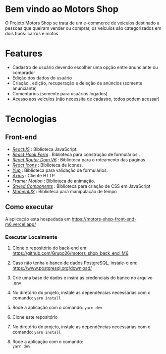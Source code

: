 ﻿# Bem vindo ao Motors Shop

O Projeto Motors Shop se trata de um e-commerce de veículos destinado a pessoas que queiram vender ou comprar, os veículos são categorizados em dois tipos: carros e motos


# Features
- Cadastro de usuário devendo escolher uma opção entre anunciante ou comprador
- Edição dos dados do usuário
- Criação , edição, recuperação e deleção de anúncios (somente anunciante)
- Comentários (somente para usuários logados)
- Acesso aos veículos (não necessita de cadastro, todos podem acessar)

# Tecnologias
## Front-end
- *[ReactJS](https://reactjs.org/)* : Biblioteca JavaScript.
- *[React Hook Form](https://react-hook-form.com/)* : Biblioteca para construção de formulários .
- *[React Router Dom V6](https://reactrouter.com/en/main)* : Biblioteca para o roteamento das páginas.
- *[React Icons](https://react-icons.github.io/react-icons/)* : Biblioteca de icones.
- *[Yup](https://www.npmjs.com/package/yup)* : Biblioteca para validação de formulários.
- *[Axios](https://axios-http.com/ptbr/docs/intro)* : Cliente HTTP.
- *[Framer Motion](https://www.framer.com/motion/)* : Biblioteca de animação.
- *[Styled Components](https://styled-components.com/)* : Biblioteca para criação de CSS em JavaScript
- *[MomentJS](https://momentjs.com/)* : Biblioteca para manipulação de tempo

## Como executar
A aplicação está hospedada em https://motors-shop-front-end-m6.vercel.app/

### Executar Localmente
1. Clone o repositório do back-end em: https://github.com/Grupo26/motors_shop_back_end_M6
2. Caso não tenha o banco de dados PostgreSQL, instale-o em: https://www.postgresql.org/download/
3. Crie uma base de dados e insira as credenciais do banco no arquivo .env
4. No diretório do projeto, instale as dependências necessárias com o comando:
	```yarn install```
5. Rode a aplicação com o comando:
``yarn dev``

6. Clone este repositório
7. No diretório do projeto, instale as dependências necessárias com o comando:
	```yarn install```
8.  Rode a aplicação com o comando:  
    `yarn dev`